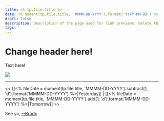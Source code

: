 ```yaml
---
title: <% tp.file.title %>
date: <% moment(tp.file.title, 'MMMM-DD-YYYY').format('YYYY-MM-DD') %>
draft: false
description: Description of the page used for link previews. Delete this if not wanted
tags:
---
```


<div class="article-header green-white">

<div>

<div class="decorative-element"></div>

# Change header here!

Text here!

</div>

<img loading="lazy" role="img" src="./cat_excited.png">

</div>

---
<< [[<% fileDate = moment(tp.file.title, 'MMMM-DD-YYYY').subtract(1, 'd').format('MMMM-DD-YYYY') %>|Yesterday]] 
| [[<% fileDate = moment(tp.file.title, 'MMMM-DD-YYYY').add(1, 'd').format('MMMM-DD-YYYY') %>|Tomorrow]] >>

See ya, <a target="_blank" rel="noopener noreferrer" href="https://www.brodypen.com/">--Brody<a>
